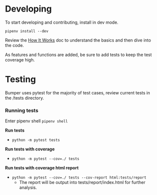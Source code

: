 # Developing
To start developing and contributing, install in dev mode.

`pipenv install --dev`

Review the [How It Works](How_It_Works.md) doc to understand the basics and then dive into the code.

As features and functions are added, be sure to add tests to keep the test coverage high.

# Testing
Bumper uses pytest for the majority of test cases, review current tests in the /tests directory.

### Running tests
Enter pipenv shell `pipenv shell`

**Run tests**

- `python -m pytest tests`


**Run tests with coverage**

- `python -m pytest --cov=./ tests`

**Run tests with coverage html report**

- `python -m pytest --cov=./ tests --cov-report html:tests/report`
    - The report will be output into tests/report/index.html for further analysis.